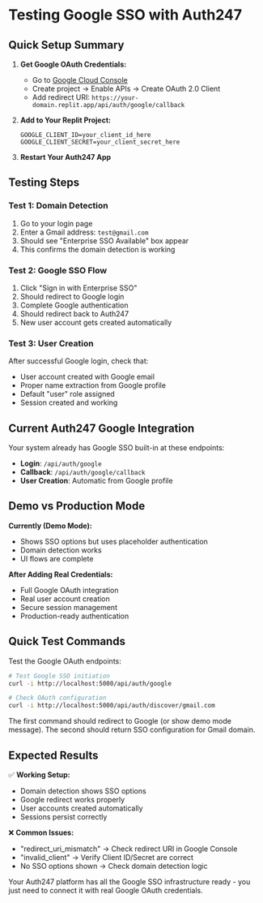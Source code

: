 # Testing Google SSO with Auth247

## Quick Setup Summary

1. **Get Google OAuth Credentials:**
   - Go to [Google Cloud Console](https://console.cloud.google.com/)
   - Create project → Enable APIs → Create OAuth 2.0 Client
   - Add redirect URI: `https://your-domain.replit.app/api/auth/google/callback`

2. **Add to Your Replit Project:**
   ```
   GOOGLE_CLIENT_ID=your_client_id_here
   GOOGLE_CLIENT_SECRET=your_client_secret_here
   ```

3. **Restart Your Auth247 App**

## Testing Steps

### Test 1: Domain Detection
1. Go to your login page
2. Enter a Gmail address: `test@gmail.com`
3. Should see "Enterprise SSO Available" box appear
4. This confirms the domain detection is working

### Test 2: Google SSO Flow
1. Click "Sign in with Enterprise SSO" 
2. Should redirect to Google login
3. Complete Google authentication
4. Should redirect back to Auth247
5. New user account gets created automatically

### Test 3: User Creation
After successful Google login, check that:
- User account created with Google email
- Proper name extraction from Google profile
- Default "user" role assigned
- Session created and working

## Current Auth247 Google Integration

Your system already has Google SSO built-in at these endpoints:

- **Login**: `/api/auth/google`
- **Callback**: `/api/auth/google/callback`
- **User Creation**: Automatic from Google profile

## Demo vs Production Mode

**Currently (Demo Mode):**
- Shows SSO options but uses placeholder authentication
- Domain detection works
- UI flows are complete

**After Adding Real Credentials:**
- Full Google OAuth integration
- Real user account creation
- Secure session management
- Production-ready authentication

## Quick Test Commands

Test the Google OAuth endpoints:

```bash
# Test Google SSO initiation
curl -i http://localhost:5000/api/auth/google

# Check OAuth configuration
curl -i http://localhost:5000/api/auth/discover/gmail.com
```

The first command should redirect to Google (or show demo mode message).
The second should return SSO configuration for Gmail domain.

## Expected Results

✅ **Working Setup:**
- Domain detection shows SSO options
- Google redirect works properly  
- User accounts created automatically
- Sessions persist correctly

❌ **Common Issues:**
- "redirect_uri_mismatch" → Check redirect URI in Google Console
- "invalid_client" → Verify Client ID/Secret are correct
- No SSO options shown → Check domain detection logic

Your Auth247 platform has all the Google SSO infrastructure ready - you just need to connect it with real Google OAuth credentials.